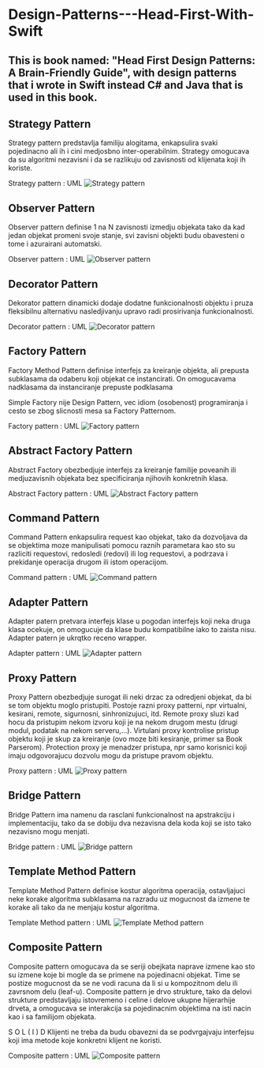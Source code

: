 # Design-Patterns---Head-First-With-Swift

## This is book named: "Head First Design Patterns: A Brain-Friendly Guide", with design patterns that i wrote in Swift instead C# and Java that is used in this book.

## Strategy Pattern

Strategy pattern predstavlja familiju alogitama, enkapsulira svaki pojedinacno ali ih i cini medjosbno inter-operabilnim. 
Strategy omogucava da su algoritmi nezavisni i da se razlikuju od zavisnosti od klijenata koji ih koriste.

Strategy pattern : UML
![Strategy pattern](https://github.com/Vukovi/Design-Patterns---Head-First-With-Swift/blob/master/01%20Strategy%20Pattern/Strategy%20Pettern.png?raw=true)

## Observer Pattern

Observer pattern definise 1 na N zavisnosti izmedju objekata tako da kad jedan objekat promeni svoje stanje, svi zavisni objekti budu obavesteni o tome i azurairani automatski.

Observer pattern : UML
![Observer pattern](https://github.com/Vukovi/Design-Patterns---Head-First-With-Swift/blob/master/02%20Observer%20Pattern/Observer%20Pattern.png?raw=true)

## Decorator Pattern

Dekorator pattern dinamicki dodaje dodatne funkcionalnosti objektu i pruza fleksibilnu alternativu nasledjivanju upravo radi prosirivanja funkcionalnosti.

Decorator pattern : UML
![Decorator pattern](https://github.com/Vukovi/Design-Patterns---Head-First-With-Swift/blob/master/03%20Decorator%20Pattern/Decorator%20Pattern.png?raw=true)

## Factory Pattern

Factory Method Pattern definise interfejs za kreiranje objekta, ali prepusta subklasama da odaberu koji objekat ce instancirati. On omogucavama nadklasama da instanciranje prepuste podklasama

Simple Factory nije Design Pattern, vec idiom (osobenost) programiranja i cesto se zbog slicnosti mesa sa Factory Patternom.

Factory pattern : UML
![Factory pattern](https://github.com/Vukovi/Design-Patterns---Head-First-With-Swift/blob/master/04%20Factory%20Pattern/Factory%20Pattern.png?raw=true)

## Abstract Factory Pattern

Abstract Factory obezbedjuje interfejs za kreiranje familije poveanih ili medjuzavisnih objekata bez specificiranja njihovih konkretnih klasa.

Abstract Factory pattern : UML
![Abstract Factory pattern](https://github.com/Vukovi/Design-Patterns---Head-First-With-Swift/blob/master/05%20Abstract%20Factory%20Pattern/Abstract%20Factory%20Pattern.png?raw=true)

## Command Pattern

Command Pattern enkapsulira request kao objekat, tako da dozvoljava da se objektima moze manipulisati pomocu raznih parametara kao sto su razliciti requestovi, redosledi (redovi) ili log requestovi, a podrzava i prekidanje operacija drugom ili istom operacijom.

Command pattern : UML
![Command pattern](https://github.com/Vukovi/Design-Patterns---Head-First-With-Swift/blob/master/06%20Command%20Pattern/Command%20Pattern.png?raw=true)

## Adapter Pattern

Adapter patern pretvara interfejs klase u pogodan interfejs koji neka druga klasa ocekuje, on omogucuje da klase budu kompatibilne iako to zaista nisu. Adapter patern je ukrqtko receno wrapper.

Adapter pattern : UML
![Adapter pattern](https://github.com/Vukovi/Design-Patterns---Head-First-With-Swift/blob/master/07%20Adapter%20Pattern/Adapter%20Pattern.png?raw=true)

## Proxy Pattern

Proxy Pattern obezbedjuje surogat ili neki drzac za odredjeni objekat, da bi se tom objektu moglo pristupiti. Postoje razni proxy patterni, npr virtualni, kesirani, remote, sigurnosni, sinhronizujuci, itd. Remote proxy sluzi kad hocu da pristupim nekom izvoru koji je na nekom drugom mestu (drugi modul, podatak na nekom serveru,…). Virtulani proxy kontrolise pristup objektu koji je skup za kreiranje (ovo moze biti kesiranje, primer sa Book Parserom). Protection proxy je menadzer pristupa, npr samo korisnici koji imaju odgovorajucu dozvolu mogu da pristupe pravom objektu.

Proxy pattern : UML
![Proxy pattern](https://github.com/Vukovi/Design-Patterns---Head-First-With-Swift/blob/master/08%20Proxy%20Pattern/Proxy%20Pattern.png?raw=true)

## Bridge Pattern

Bridge Pattern ima namenu da rasclani funkcionalnost na apstrakciju i implementaciju, tako da se dobiju dva nezavisna dela koda koji se isto tako nezavisno mogu menjati.

Bridge pattern : UML
![Bridge pattern](https://github.com/Vukovi/Design-Patterns---Head-First-With-Swift/blob/master/09%20Bridge%20Pattern/Bridge%20Pattern.png?raw=true)

## Template Method Pattern

Template Method Pattern definise kostur algoritma operacija, ostavljajuci neke korake algoritma subklasama na razradu uz mogucnost da izmene te korake ali tako da ne menjaju kostur algoritma.

Template Method pattern : UML
![Template Method pattern](https://github.com/Vukovi/Design-Patterns---Head-First-With-Swift/blob/master/10%20Template%20Method%20Pattern%20/Template%20Method%20Pattern.png?raw=true)

## Composite Pattern

Composite pattern omogucava da se seriji obejkata naprave izmene kao sto su izmene koje bi mogle da se primene na pojedinacni objekat. Time se postize mogucnost da se ne vodi racuna da li si u kompozitnom delu ili zavrsnom delu (leaf-u). 
Composite pattern je drvo strukture, tako da delovi strukture predstavljaju istovremeno i celine i delove ukupne hijerarhije drveta, a omogucava se interakcija sa pojedinacnim objektima na isti nacin kao i sa familijom objekata.

S O L ( I ) D
Klijenti ne treba da budu obavezni da se podvrgajvaju interfejsu koji ima metode koje konkretni klijent ne koristi.

Composite pattern : UML
![Composite pattern](https://github.com/Vukovi/Design-Patterns---Head-First-With-Swift/blob/master/11%20Composite%20Pattern/Composite%20Pattern.png?raw=true)
